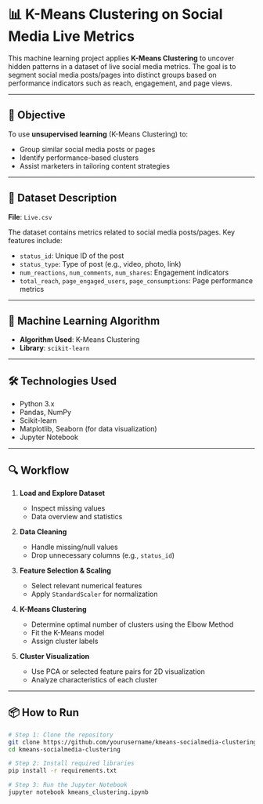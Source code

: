 
# 📊 K-Means Clustering on Social Media Live Metrics

This machine learning project applies **K-Means Clustering** to uncover hidden patterns in a dataset of live social media metrics. The goal is to segment social media posts/pages into distinct groups based on performance indicators such as reach, engagement, and page views.

---

## 📌 Objective

To use **unsupervised learning** (K-Means Clustering) to:
- Group similar social media posts or pages
- Identify performance-based clusters
- Assist marketers in tailoring content strategies

---

## 🧾 Dataset Description

**File**: `Live.csv`

The dataset contains metrics related to social media posts/pages. Key features include:

- `status_id`: Unique ID of the post
- `status_type`: Type of post (e.g., video, photo, link)
- `num_reactions`, `num_comments`, `num_shares`: Engagement indicators
- `total_reach`, `page_engaged_users`, `page_consumptions`: Page performance metrics

---

## 🧠 Machine Learning Algorithm

- **Algorithm Used**: K-Means Clustering
- **Library**: `scikit-learn`

---

## 🛠 Technologies Used

- Python 3.x
- Pandas, NumPy
- Scikit-learn
- Matplotlib, Seaborn (for data visualization)
- Jupyter Notebook

---

## 🔍 Workflow

1. **Load and Explore Dataset**
   - Inspect missing values
   - Data overview and statistics

2. **Data Cleaning**
   - Handle missing/null values
   - Drop unnecessary columns (e.g., `status_id`)

3. **Feature Selection & Scaling**
   - Select relevant numerical features
   - Apply `StandardScaler` for normalization

4. **K-Means Clustering**
   - Determine optimal number of clusters using the Elbow Method
   - Fit the K-Means model
   - Assign cluster labels

5. **Cluster Visualization**
   - Use PCA or selected feature pairs for 2D visualization
   - Analyze characteristics of each cluster

---

## 📦 How to Run

```bash
# Step 1: Clone the repository
git clone https://github.com/yourusername/kmeans-socialmedia-clustering.git
cd kmeans-socialmedia-clustering

# Step 2: Install required libraries
pip install -r requirements.txt

# Step 3: Run the Jupyter Notebook
jupyter notebook kmeans_clustering.ipynb

















































































